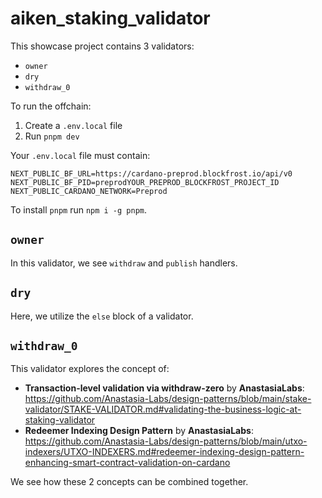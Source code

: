 # aiken_staking_validator

This showcase project contains 3 validators:

- `owner`
- `dry`
- `withdraw_0`

To run the offchain:

1. Create a `.env.local` file
2. Run `pnpm dev`

Your `.env.local` file must contain:

```
NEXT_PUBLIC_BF_URL=https://cardano-preprod.blockfrost.io/api/v0
NEXT_PUBLIC_BF_PID=preprodYOUR_PREPROD_BLOCKFROST_PROJECT_ID
NEXT_PUBLIC_CARDANO_NETWORK=Preprod
```

To install `pnpm` run `npm i -g pnpm`.

## `owner`

In this validator, we see `withdraw` and `publish` handlers.

## `dry`

Here, we utilize the `else` block of a validator.

## `withdraw_0`

This validator explores the concept of:

- **Transaction-level validation via withdraw-zero** by **AnastasiaLabs**: https://github.com/Anastasia-Labs/design-patterns/blob/main/stake-validator/STAKE-VALIDATOR.md#validating-the-business-logic-at-staking-validator
- **Redeemer Indexing Design Pattern** by **AnastasiaLabs**: https://github.com/Anastasia-Labs/design-patterns/blob/main/utxo-indexers/UTXO-INDEXERS.md#redeemer-indexing-design-pattern-enhancing-smart-contract-validation-on-cardano

We see how these 2 concepts can be combined together.

